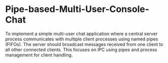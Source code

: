 # Pipe-based-Multi-User-Console-Chat

To implement a simple multi-user chat application where a central server process communicates with multiple client processes using named pipes (FIFOs). The server should broadcast messages received from one client to all other connected clients. This focuses on IPC using pipes and process management for client handling.
